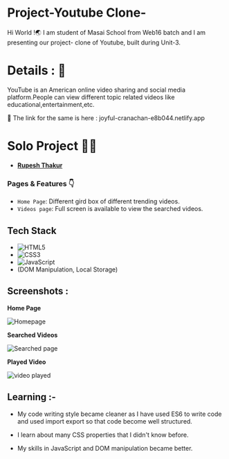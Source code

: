 # Project-Youtube Clone-
Hi World !🌏
I am student of Masai School from Web16 batch and I am presenting our project- clone of Youtube, built during Unit-3.

# Details : 🔭
YouTube is an American online video sharing and social media platform.People can view different topic related videos like educational,entertainment,etc.


 🚀 The link for the same is here : joyful-cranachan-e8b044.netlify.app
 

# Solo Project 👨‍💻
  - **[Rupesh Thakur](https://github.com/Rupesh8844)**

### Pages & Features 👇

- `Home Page`: Different gird box of different trending videos.
- `Videos page`: Full screen is available to view the searched videos.

## Tech Stack

- ![HTML5](https://img.shields.io/badge/-HTML5-000000?style=for-the-badge&logo=HTML5)
- ![CSS3](https://img.shields.io/badge/-CSS3-000000?style=for-the-badge&logo=CSS3)
- ![JavaScript](https://img.shields.io/badge/-JavaScript-000000?style=for-the-badge&logo=javascript) 
- (DOM Manipulation, Local Storage)

## Screenshots :

**Home Page**

![Homepage](https://user-images.githubusercontent.com/101567722/185149083-28f1af89-6416-4e5c-87d5-5b9c05b61939.png)


**Searched Videos**

![Searched page](https://user-images.githubusercontent.com/101567722/185149594-2eec71a5-17a0-4020-8eae-e492404cc04c.png)


**Played Video**

![video played](https://user-images.githubusercontent.com/101567722/185149679-047f65b8-67cf-4fdf-862b-9d4a230ccfc7.png)


## Learning :-

- My code writing style became cleaner as I have used ES6 to write code and used import export so that code become well structured.

- I learn about many CSS properties that I didn't know before.

- My skills in JavaScript and DOM manipulation became better.
